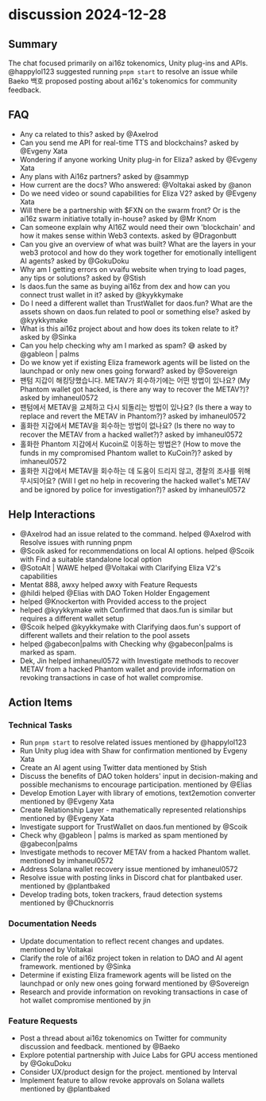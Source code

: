 # discussion 2024-12-28

## Summary
The chat focused primarily on ai16z tokenomics, Unity plug-ins and APIs. @happylol123 suggested running `pnpm start` to resolve an issue while Baeko 백호 proposed posting about ai16z's tokenomics for community feedback.

## FAQ
- Any ca related to this? asked by @Axelrod
- Can you send me API for real-time TTS and blockchains? asked by @Evgeny Xata
- Wondering if anyone working Unity plug-in for Eliza? asked by @Evgeny Xata
- Any plans with Ai16z partners? asked by @sammyp
- How current are the docs? Who answered: @Voltakai asked by @anon
- Do we need video or sound capabilities for Eliza V2? asked by @Evgeny Xata
- Will there be a partnership with $FXN on the swarm front? Or is the ai16z swarm initiative totally in-house? asked by @Mr Knom
- Can someone explain why AI16Z would need their own 'blockchain' and how it makes sense within Web3 contexts. asked by @Dragonbutt
- Can you give an overview of what was built? What are the layers in your web3 protocol and how do they work together for emotionally intelligent AI agents? asked by @GokuDoku
- Why am I getting errors on vvaifu website when trying to load pages, any tips or solutions? asked by @Stish
- Is daos.fun the same as buying ai16z from dex and how can you connect trust wallet in it? asked by @kyykkymake
- Do I need a different wallet than TrustWallet for daos.fun? What are the assets shown on daos.fun related to pool or something else? asked by @kyykkymake
- What is this ai16z project about and how does its token relate to it? asked by @Sinka
- Can you help checking why am I marked as spam? 😅 asked by @gableon | palms
- Do we know yet if existing Eliza framework agents will be listed on the launchpad or only new ones going forward? asked by @Sovereign
- 팬텀 지갑이 해킹당했습니다. METAV가 회수하기에는 어떤 방법이 있나요? (My Phantom wallet got hacked, is there any way to recover the METAV?)? asked by imhaneul0572
- 팬텀에서 METAV을 교체하고 다시 되돌리는 방법이 있나요? (Is there a way to replace and revert the METAV in Phantom?)? asked by imhaneul0572
- 홀화한 지갑에서 METAV을 회수하는 방법이 없나요? (Is there no way to recover the METAV from a hacked wallet?)? asked by imhaneul0572
- 홀화한 Phantom 지갑에서 Kucoin로 이동하는 방법은? (How to move the funds in my compromised Phantom wallet to KuCoin?)? asked by imhaneul0572
- 홀화한 지갑에서 METAV을 회수하는 데 도움이 드리지 않고, 경찰의 조사를 위해 무시되어요? (Will I get no help in recovering the hacked wallet's METAV and be ignored by police for investigation?)? asked by imhaneul0572

## Help Interactions
- @Axelrod had an issue related to the command. helped @Axelrod with Resolve issues with running pnpm
- @Scoik asked for recommendations on local AI options. helped @Scoik with Find a suitable standalone local option
- @SotoAlt | WAWE helped @Voltakai with Clarifying Eliza V2's capabilities
- Mentat 888, awxy helped awxy with Feature Requests
- @hildi helped @Elias with DAO Token Holder Engagement
-  helped @Knockerton with Provided access to the project
-  helped @kyykkymake with Confirmed that daos.fun is similar but requires a different wallet setup
- @Scoik helped @kyykkymake with Clarifying daos.fun's support of different wallets and their relation to the pool assets
-  helped @gabecon|palms with Checking why @gabecon|palms is marked as spam.
- Dek, Jin helped imhaneul0572 with Investigate methods to recover METAV from a hacked Phantom wallet and provide information on revoking transactions in case of hot wallet compromise.

## Action Items

### Technical Tasks
- Run `pnpm start` to resolve related issues mentioned by @happylol123
- Run Unity plug idea with Shaw for confirmation mentioned by Evgeny Xata
- Create an AI agent using Twitter data mentioned by Stish
- Discuss the benefits of DAO token holders' input in decision-making and possible mechanisms to encourage participation. mentioned by @Elias
- Develop Emotion Layer with library of emotions, text2emotion converter mentioned by @Evgeny Xata
- Create Relationship Layer - mathematically represented relationships mentioned by @Evgeny Xata
- Investigate support for TrustWallet on daos.fun mentioned by @Scoik
- Check why @gableon | palms is marked as spam mentioned by @gabecon|palms
- Investigate methods to recover METAV from a hacked Phantom wallet. mentioned by imhaneul0572
- Address Solana wallet recovery issue mentioned by imhaneul0572
- Resolve issue with posting links in Discord chat for plantbaked user. mentioned by @plantbaked
- Develop trading bots, token trackers, fraud detection systems mentioned by @Chucknorris

### Documentation Needs
- Update documentation to reflect recent changes and updates. mentioned by Voltakai
- Clarify the role of ai16z project token in relation to DAO and AI agent framework. mentioned by @Sinka
- Determine if existing Eliza framework agents will be listed on the launchpad or only new ones going forward mentioned by @Sovereign
- Research and provide information on revoking transactions in case of hot wallet compromise mentioned by jin

### Feature Requests
- Post a thread about ai16z tokenomics on Twitter for community discussion and feedback. mentioned by @Baeko
- Explore potential partnership with Juice Labs for GPU access mentioned by @GokuDoku
- Consider UX/product design for the project. mentioned by Interval
- Implement feature to allow revoke approvals on Solana wallets mentioned by @plantbaked